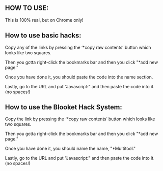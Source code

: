 
HOW TO USE:
---------
This is 100% real, but on Chrome only! 

How to use basic hacks:
-----
Copy any of the links by pressing the ‘*copy raw contents’ button which looks like two squares.

Then you gotta right-click the bookmarks bar and then you click "*add new page."

Once you have done it, you should paste the code into the name section.

Lastly, go to the URL and put "Javascript:" and then paste the code into it. (no spaces!)

How to use the Blooket Hack System:
------

Copy the link by pressing the ‘*copy raw contents’ button which looks like two squares.

Then you gotta right-click the bookmarks bar and then you click "*add new page."

Once you have done it, you should name the name, "*Multitool."

Lastly, go to the URL and put "Javascript:" and then paste the code into it. (no spaces!)

